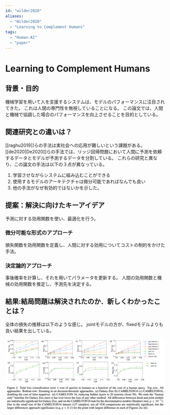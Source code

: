 ```yaml
---
id: "wilder2020"
aliases:
  - "Wilder2020"
  - "Learning to Complement Humans"
tags:
  - "Human-AI"
  - "paper"
---
```


# Learning to Complement Humans

## 背景・目的

機械学習を用いて人を支援するシステムは、モデルのパフォーマンスに注目されてきた。
これは人間の専門性を無視していることになる。
この論文では、人間と機械で協調した場合のパフォーマンスを向上させることを目的としている。

## 関連研究との違いは？

[[raghu2019]]らの手法は実社会への応用が難しいという課題がある。
[[de2020|De2020]]らの手法では、リッジ回帰問題において人間に予測を依頼するデータとモデルが予測するデータを分割している。
これらの研究と異なり、この論文の手法は以下の３点が異なっている。

1. 学習させながらシステムに組み込むことができる
2. 使用するモデルのアーキテクチャは微分可能であればなんでも良い
3. 他の手法がなぜ有効的ではないかを示した。

## 提案：解決に向けたキーアイデア

予測に対する効用関数を使い、最適化を行う。

### 微分可能な形式のアプローチ

損失関数を効用関数を定義し、人間に対する効用についてコストの制約をかけた手法。

### 決定論的アプローチ

事後確率を計算し、それを用いてパラメータを更新する。
人間の効用関数と機械の効用関数を推定し、予測先を決定する。

## 結果:結局問題は解決されたのか．新しくわかったことは？

全体の損失の推移は以下のような感じ。
jointモデルの方が、fixedモデルよりも良い結果を出している。

![](./img/wilder2020_result.png)

